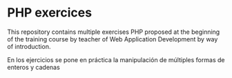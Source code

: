 # PHP exercices


This repository contains multiple exercises PHP proposed at the beginning of the training course by teacher of Web Application Development
by way of introduction.

En los ejercicios se pone en práctica la manipulación de múltiples formas de enteros y cadenas
